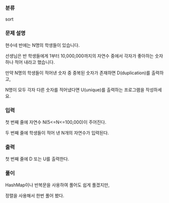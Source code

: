 ### 분류

sort

### 문제 설명

<p>
현수네 반에는 N명의 학생들이 있습니다.

선생님은 반 학생들에게 1부터 10,000,000까지의 자연수 중에서 각자가 좋아하는 숫자 하나 적어 내라고 했습니다.

만약 N명의 학생들이 적어낸 숫자 중 중복된 숫자가 존재하면 D(duplication)를 출력하고,

N명이 모두 각자 다른 숫자를 적어냈다면 U(unique)를 출력하는 프로그램을 작성하세요.
</p>


### 입력

 <p>첫 번째 줄에 자연수 N(5<=N<=100,000)이 주어진다.

두 번째 줄에 학생들이 적어 낸 N개의 자연수가 입력된다.</p>

### 출력

 <p>첫 번째 줄에 D 또는 U를 출력한다.</p>

### 풀이 

<p>
HashMap이나 반복문을 사용하여 풀어도 쉽게 풀겠지만,

정렬을 사용해서 한번 풀어 봤다.
</p>

